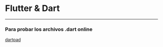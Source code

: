# Flutter & Dart
***
### Para probar los archivos .dart online
[dartpad](https://dartpad.dartlang.org/)